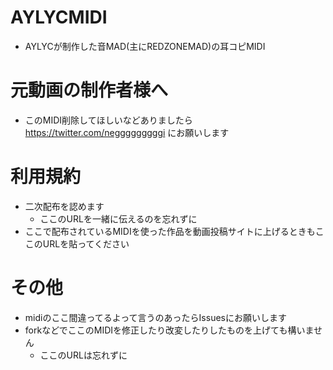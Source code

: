 # AYLYCMIDI
- AYLYCが制作した音MAD(主にREDZONEMAD)の耳コピMIDI
# 元動画の制作者様へ
- このMIDI削除してほしいなどありましたら https://twitter.com/negggggggggi にお願いします
# 利用規約
- 二次配布を認めます
  - ここのURLを一緒に伝えるのを忘れずに
- ここで配布されているMIDIを使った作品を動画投稿サイトに上げるときもここのURLを貼ってください
# その他
- midiのここ間違ってるよって言うのあったらIssuesにお願いします
- forkなどでここのMIDIを修正したり改変したりしたものを上げても構いません
  - ここのURLは忘れずに

